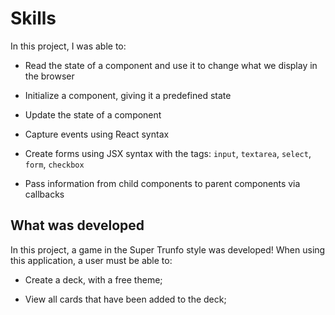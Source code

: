 # Skills
In this project, I was able to:

   * Read the state of a component and use it to change what we display in the browser

   * Initialize a component, giving it a predefined state

   * Update the state of a component

   * Capture events using React syntax

   * Create forms using JSX syntax with the tags: `input`, `textarea`, `select`, `form`, `checkbox`

   * Pass information from child components to parent components via callbacks

## What was developed

In this project, a game in the Super Trunfo style was developed! When using this application, a user must be able to:

   * Create a deck, with a free theme;

   * View all cards that have been added to the deck;
